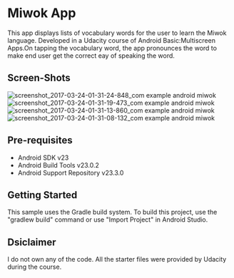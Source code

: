 Miwok App
===================================

This app displays lists of vocabulary words for the user to learn the Miwok language.
Developed in a Udacity course of Android Basic:Multiscreen Apps.On tapping the vocabulary word, the app pronounces the word to make end user get the correct eay of speaking the word.



Screen-Shots
--------------
![screenshot_2017-03-24-01-31-24-848_com example android miwok](https://cloud.githubusercontent.com/assets/22375731/24267952/ff4bc79a-1031-11e7-8f1f-63e7292c8a33.png)
![screenshot_2017-03-24-01-31-19-473_com example android miwok](https://cloud.githubusercontent.com/assets/22375731/24267953/ff4ddb34-1031-11e7-9636-f6bfc5ab6832.png)
![screenshot_2017-03-24-01-31-13-860_com example android miwok](https://cloud.githubusercontent.com/assets/22375731/24267955/ffa2926e-1031-11e7-9ee6-3a12b95f0625.png)
![screenshot_2017-03-24-01-31-08-132_com example android miwok](https://cloud.githubusercontent.com/assets/22375731/24267954/ff9ccb0e-1031-11e7-9be1-e0e4a3844963.png)


Pre-requisites
--------------

- Android SDK v23
- Android Build Tools v23.0.2
- Android Support Repository v23.3.0

Getting Started
---------------

This sample uses the Gradle build system. To build this project, use the
"gradlew build" command or use "Import Project" in Android Studio.


Dsiclaimer
--------------
I do not own any of the code. All the starter files were provided by Udacity during the course.

